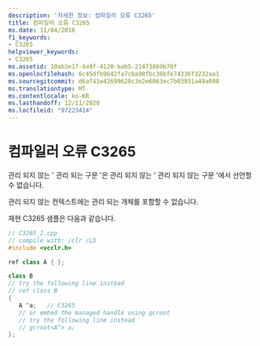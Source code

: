 ```yaml
---
description: '자세한 정보: 컴파일러 오류 C3265'
title: 컴파일러 오류 C3265
ms.date: 11/04/2016
f1_keywords:
- C3265
helpviewer_keywords:
- C3265
ms.assetid: 10ab3e17-4a9f-4120-bab5-21473869b70f
ms.openlocfilehash: 6c45dfb9642fa7cba98fbc38bfe74336f3232aa1
ms.sourcegitcommit: d6af41e42699628c3e2e6063ec7b03931a49a098
ms.translationtype: MT
ms.contentlocale: ko-KR
ms.lasthandoff: 12/11/2020
ms.locfileid: "97223414"
---
```

# <a name="compiler-error-c3265"></a>컴파일러 오류 C3265

관리 되지 않는 ' 관리 되는 구문 '은 관리 되지 않는 ' 관리 되지 않는 구문 '에서 선언할 수 없습니다.

관리 되지 않는 컨텍스트에는 관리 되는 개체를 포함할 수 없습니다.

재현 C3265 샘플은 다음과 같습니다.

```cpp
// C3265_2.cpp
// compile with: /clr /LD
#include <vcclr.h>

ref class A { };

class B
// try the following line instead
// ref class B
{
   A ^a;   // C3265
   // or embed the managed handle using gcroot
   // try the following line instead
   // gcroot<A^> a;
};
```
